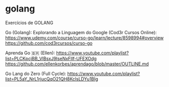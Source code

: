 # golang
Exercícios de GOLANG

Go (Golang): Explorando a Linguagem do Google (Cod3r Cursos Online):
 https://www.udemy.com/course/curso-go/learn/lecture/8598994#overview
 https://github.com/cod3rcursos/curso-go


Aprenda Go 🇧🇷 (Ellen):
 https://www.youtube.com/playlist?list=PLCKpcjBB_VlBsxJ9IseNxFllf-UFEXOdg 
 https://github.com/ellenkorbes/aprendago/blob/master/OUTLINE.md


Go Lang do Zero (Full Cycle):
 https://www.youtube.com/playlist?list=PL5aY_NrL1rjucQqO21QH8KclsLDYu1BIg

